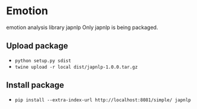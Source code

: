 # Emotion
emotion analysis library japnlp
Only japnlp is being packaged.

## Upload package
- `python setup.py sdist`
- `twine upload -r local dist/japnlp-1.0.0.tar.gz`

## Install package
- `pip install --extra-index-url http://localhost:8081/simple/ japnlp`
